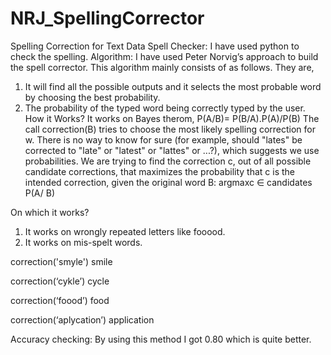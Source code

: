 # NRJ_SpellingCorrector
Spelling Correction for Text Data
Spell Checker:
I have used python to check the spelling.
Algorithm:
I have used Peter Norvig’s approach to build the spell corrector.
This algorithm mainly consists of as follows. They are,
1.	It will find all the possible outputs and it selects the most probable word by choosing the best probability.
2.	The probability of the typed word being correctly typed by the user.
How it Works?
It works on Bayes therom,
P(A/B)= P(B/A).P(A)/P(B)
The call correction(B) tries to choose the most likely spelling correction for w. There is no way to know for sure (for example, should "lates" be corrected to "late" or "latest" or "lattes" or ...?), which suggests we use probabilities. We are trying to find the correction c, out of all possible candidate corrections, that maximizes the probability that c is the intended correction, given the original word B: 
argmaxc ∈ candidates P(A/ B) 

On which it works?
1.	It works on wrongly repeated letters like fooood.
2.	It works on mis-spelt words.

correction('smyle')
smile

correction(‘cykle’)
cycle

correction(‘foood’)
food

correction(‘aplycation’)
application

Accuracy checking:
By using this method I got 0.80 which is quite better. 




